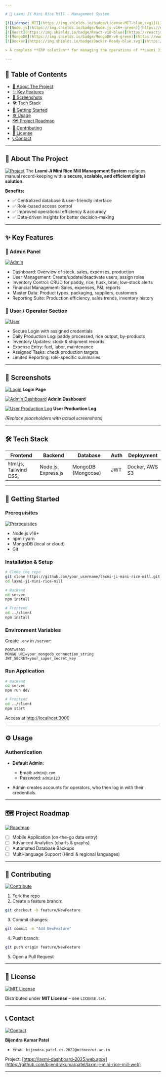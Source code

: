```yaml
---

# 🌾 Laxmi Ji Mini Rice Mill - Management System

[![License: MIT](https://img.shields.io/badge/License-MIT-blue.svg)](LICENSE.txt)
[![Node.js](https://img.shields.io/badge/Node.js-v16+-green)](https://nodejs.org/)
[![React](https://img.shields.io/badge/React-v18-blue)](https://reactjs.org/)
[![MongoDB](https://img.shields.io/badge/MongoDB-v6-green)](https://www.mongodb.com/)
[![Docker](https://img.shields.io/badge/Docker-Ready-blue.svg)](https://www.docker.com/)

> A complete **ERP solution** for managing the operations of **Laxmi Ji Mini Rice Mill**, from **paddy procurement to sales**, with **role-based access** for admins and operators.

---
```


## 📖 Table of Contents

* [🌟 About The Project](#-about-the-project)
* [✨ Key Features](#-key-features)
* [📸 Screenshots](#-screenshots)
* [🛠️ Tech Stack](#️-tech-stack)
* [🚀 Getting Started](#-getting-started)
* [⚙️ Usage](#-usage)
* [🗺️ Project Roadmap](#-project-roadmap)
* [🤝 Contributing](#-contributing)
* [📜 License](#-license)
* [📞 Contact](#-contact)

---

## 🌟 About The Project

[![Project](https://img.shields.io/badge/Project-ERP-blue)]()
The **Laxmi Ji Mini Rice Mill Management System** replaces manual record-keeping with a **secure, scalable, and efficient digital solution**.

**Benefits:**

* ✅ Centralized database & user-friendly interface
* ✅ Role-based access control
* ✅ Improved operational efficiency & accuracy
* ✅ Data-driven insights for better decision-making

---

## ✨ Key Features

### 🔹 Admin Panel

[![Admin](https://img.shields.io/badge/Admin-Dashboard-blue)]()

* Dashboard: Overview of stock, sales, expenses, production
* User Management: Create/update/deactivate users, assign roles
* Inventory Control: CRUD for paddy, rice, husk, bran; low-stock alerts
* Financial Management: Sales, expenses, P\&L reports
* Master Data: Product types, packaging, suppliers, customers
* Reporting Suite: Production efficiency, sales trends, inventory history

### 🔹 User / Operator Section

[![User](https://img.shields.io/badge/User-Operator-green)]()

* Secure Login with assigned credentials
* Daily Production Log: paddy processed, rice output, by-products
* Inventory Updates: stock & shipment records
* Expense Entry: fuel, labor, maintenance
* Assigned Tasks: check production targets
* Limited Reporting: role-specific summaries

---

## 📸 Screenshots

[![Login](https://via.placeholder.com/150)]()
**Login Page**

[![Admin Dashboard](https://via.placeholder.com/150)]()
**Admin Dashboard**

[![User Production Log](https://via.placeholder.com/150)]()
**User Production Log**

*(Replace placeholders with actual screenshots)*

---

## 🛠️ Tech Stack

| Frontend                   | Backend             | Database           | Auth | Deployment     |
| -------------------------- | ------------------- | ------------------ | ---- | -------------- |
| html,js, Tailwind CSS,    | Node.js, Express.js | MongoDB (Mongoose) | JWT  | Docker, AWS S3 |

---

## 🚀 Getting Started

### Prerequisites

[![Prerequisites](https://img.shields.io/badge/Node-v16+-green)]()

* Node.js v16+
* npm / yarn
* MongoDB (local or cloud)
* Git

### Installation & Setup

```bash
# Clone the repo
git clone https://github.com/your_username/laxmi-ji-mini-rice-mill.git
cd laxmi-ji-mini-rice-mill

# Backend
cd server
npm install

# Frontend
cd ../client
npm install
```

### Environment Variables

Create `.env` in `/server`:

```env
PORT=5001
MONGO_URI=your_mongodb_connection_string
JWT_SECRET=your_super_secret_key
```

### Run Application

```bash
# Backend
cd server
npm run dev

# Frontend
cd ../client
npm start
```

Access at [http://localhost:3000](http://localhost:3000)

---

## ⚙️ Usage

### Authentication

* **Default Admin:**

  * Email: `admin@.com`
  * Password: `admin123`

* Admin creates accounts for operators, who then log in with their credentials.

---

## 🗺️ Project Roadmap

[![Roadmap](https://img.shields.io/badge/Roadmap-In%20Progress-yellow)]()

* [ ] Mobile Application (on-the-go data entry)
* [ ] Advanced Analytics (charts & graphs)
* [ ] Automated Database Backups
* [ ] Multi-language Support (Hindi & regional languages)

---

## 🤝 Contributing

[![Contribute](https://img.shields.io/badge/Contribute-welcome-orange)]()

1. Fork the repo
2. Create a feature branch:

```bash
git checkout -b feature/NewFeature
```

3. Commit changes:

```bash
git commit -m "Add NewFeature"
```

4. Push branch:

```bash
git push origin feature/NewFeature
```

5. Open a Pull Request

---

## 📜 License

[![MIT License](https://img.shields.io/badge/License-MIT-blue.svg)]()

Distributed under **MIT License** – see `LICENSE.txt`.

---

## 📞 Contact

[![Contact](https://img.shields.io/badge/Contact-Email-blue)]()

**Bijendra Kumar Patel**
* Email: `bijendra.patel.cs.2022@mitmeerut.ac.in`

Project: [https://laxmi-dashboard-2025.web.app/](https://github.com/bijendrakumarpatel/laxmiji-mini-rice-mill-web)

---
